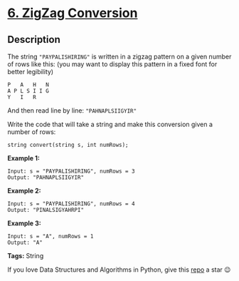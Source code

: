 # [6. ZigZag Conversion][title]

## Description

The string `"PAYPALISHIRING"` is written in a zigzag pattern on a given number of rows like this: (you may want to display this pattern in a fixed font for better legibility)

```text
P   A   H   N
A P L S I I G
Y   I   R
```

And then read line by line: `"PAHNAPLSIIGYIR"`

Write the code that will take a string and make this conversion given a number of rows:

```
string convert(string s, int numRows);
```


**Example 1:**
```text
Input: s = "PAYPALISHIRING", numRows = 3
Output: "PAHNAPLSIIGYIR"
```

**Example 2:**
```text
Input: s = "PAYPALISHIRING", numRows = 4
Output: "PINALSIGYAHRPI"
```

**Example 3:**
```text
Input: s = "A", numRows = 1
Output: "A"
```

**Tags:** String

If you love Data Structures and Algorithms in Python, give this [repo][me] a star :wink:

[title]: https://leetcode.com/problems/zigzag-conversion/
[me]: https://github.com/bumblebee211196/awesome-python-leetcode
